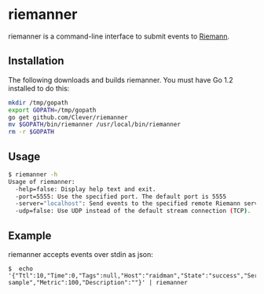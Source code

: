 # riemanner

riemanner is a command-line interface to submit events to [Riemann](http://riemann.io).

## Installation

The following downloads and builds riemanner.
You must have Go 1.2 installed to do this:

```bash
mkdir /tmp/gopath
export GOPATH=/tmp/gopath
go get github.com/Clever/riemanner
mv $GOPATH/bin/riemanner /usr/local/bin/riemanner
rm -r $GOPATH
```

## Usage

```bash
$ riemanner -h
Usage of riemanner:
  -help=false: Display help text and exit.
  -port=5555: Use the specified port. The default port is 5555
  -server="localhost": Send events to the specified remote Riemann server. The default is localhost.
  -udp=false: Use UDP instead of the default stream connection (TCP).
```

## Example

riemanner accepts events over stdin as json:

```
$  echo '{"Ttl":10,"Time":0,"Tags":null,"Host":"raidman","State":"success","Service":"raidman-sample","Metric":100,"Description":""}' | riemanner
```
